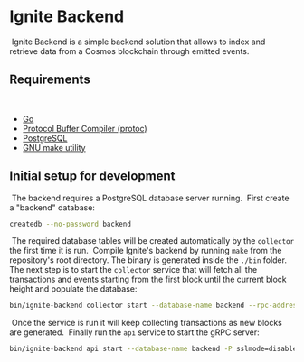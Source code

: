 # Ignite Backend
​
Ignite Backend is a simple backend solution that allows to index and retrieve data from a Cosmos blockchain through emitted events.

## Requirements
​
- [Go](https://go.dev/)
- [Protocol Buffer Compiler (protoc)](https://grpc.io/docs/protoc-installation/)
- [PostgreSQL](https://www.postgresql.org/)
- [GNU make utility](https://www.gnu.org/software/make/)
​
## Initial setup for development
​
The backend requires a PostgreSQL database server running.
​
First create a "backend" database:
​
```bash
createdb --no-password backend
```
​
The required database tables will be created automatically by the `collector` the first time it is run.
​
Compile Ignite's backend by running `make` from the repository's root directory. The binary is generated
inside the `./bin` folder.
​
The next step is to start the `collector` service that will fetch all the transactions and events
starting from the first block until the current block height and populate the database:
​
```bash
bin/ignite-backend collector start --database-name backend --rpc-address IGNITE_CHAIN_ADDRESS -P sslmode=disable --log-level debug
```
​
Once the service is run it will keep collecting transactions as new blocks are generated.
​
Finally run the `api` service to start the gRPC server:
​
```bash
bin/ignite-backend api start --database-name backend -P sslmode=disable --log-level debug
```